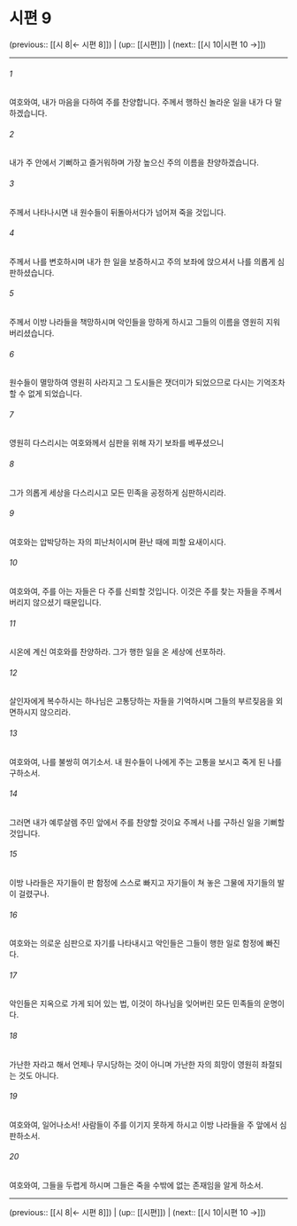 # 시편 9

(previous:: [[시 8|← 시편 8]]) | (up:: [[시편]]) | (next:: [[시 10|시편 10 →]])

***




###### 1 

여호와여, 내가 마음을 다하여 주를 찬양합니다. 주께서 행하신 놀라운 일을 내가 다 말하겠습니다. 



###### 2 

내가 주 안에서 기뻐하고 즐거워하며 가장 높으신 주의 이름을 찬양하겠습니다. 



###### 3 

주께서 나타나시면 내 원수들이 뒤돌아서다가 넘어져 죽을 것입니다. 



###### 4 

주께서 나를 변호하시며 내가 한 일을 보증하시고 주의 보좌에 앉으셔서 나를 의롭게 심판하셨습니다. 



###### 5 

주께서 이방 나라들을 책망하시며 악인들을 망하게 하시고 그들의 이름을 영원히 지워 버리셨습니다. 



###### 6 

원수들이 멸망하여 영원히 사라지고 그 도시들은 잿더미가 되었으므로 다시는 기억조차 할 수 없게 되었습니다. 



###### 7 

영원히 다스리시는 여호와께서 심판을 위해 자기 보좌를 베푸셨으니 



###### 8 

그가 의롭게 세상을 다스리시고 모든 민족을 공정하게 심판하시리라. 



###### 9 

여호와는 압박당하는 자의 피난처이시며 환난 때에 피할 요새이시다. 



###### 10 

여호와여, 주를 아는 자들은 다 주를 신뢰할 것입니다. 이것은 주를 찾는 자들을 주께서 버리지 않으셨기 때문입니다. 



###### 11 

시온에 계신 여호와를 찬양하라. 그가 행한 일을 온 세상에 선포하라. 



###### 12 

살인자에게 복수하시는 하나님은 고통당하는 자들을 기억하시며 그들의 부르짖음을 외면하시지 않으리라. 



###### 13 

여호와여, 나를 불쌍히 여기소서. 내 원수들이 나에게 주는 고통을 보시고 죽게 된 나를 구하소서. 



###### 14 

그러면 내가 예루살렘 주민 앞에서 주를 찬양할 것이요 주께서 나를 구하신 일을 기뻐할 것입니다. 



###### 15 

이방 나라들은 자기들이 판 함정에 스스로 빠지고 자기들이 쳐 놓은 그물에 자기들의 발이 걸렸구나. 



###### 16 

여호와는 의로운 심판으로 자기를 나타내시고 악인들은 그들이 행한 일로 함정에 빠진다. 



###### 17 

악인들은 지옥으로 가게 되어 있는 법, 이것이 하나님을 잊어버린 모든 민족들의 운명이다. 



###### 18 

가난한 자라고 해서 언제나 무시당하는 것이 아니며 가난한 자의 희망이 영원히 좌절되는 것도 아니다. 



###### 19 

여호와여, 일어나소서! 사람들이 주를 이기지 못하게 하시고 이방 나라들을 주 앞에서 심판하소서. 



###### 20 

여호와여, 그들을 두렵게 하시며 그들은 죽을 수밖에 없는 존재임을 알게 하소서.

***

(previous:: [[시 8|← 시편 8]]) | (up:: [[시편]]) | (next:: [[시 10|시편 10 →]])

